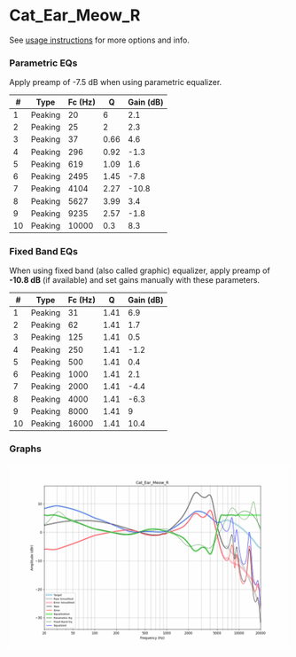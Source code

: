 # Cat_Ear_Meow_R
See [usage instructions](https://github.com/jaakkopasanen/AutoEq#usage) for more options and info.

### Parametric EQs
Apply preamp of -7.5 dB when using parametric equalizer.

|   # | Type    |   Fc (Hz) |    Q |   Gain (dB) |
|-----|---------|-----------|------|-------------|
|   1 | Peaking |        20 | 6    |         2.1 |
|   2 | Peaking |        25 | 2    |         2.3 |
|   3 | Peaking |        37 | 0.66 |         4.6 |
|   4 | Peaking |       296 | 0.92 |        -1.3 |
|   5 | Peaking |       619 | 1.09 |         1.6 |
|   6 | Peaking |      2495 | 1.45 |        -7.8 |
|   7 | Peaking |      4104 | 2.27 |       -10.8 |
|   8 | Peaking |      5627 | 3.99 |         3.4 |
|   9 | Peaking |      9235 | 2.57 |        -1.8 |
|  10 | Peaking |     10000 | 0.3  |         8.3 |

### Fixed Band EQs
When using fixed band (also called graphic) equalizer, apply preamp of **-10.8 dB** (if available) and set gains manually with these parameters.

|   # | Type    |   Fc (Hz) |    Q |   Gain (dB) |
|-----|---------|-----------|------|-------------|
|   1 | Peaking |        31 | 1.41 |         6.9 |
|   2 | Peaking |        62 | 1.41 |         1.7 |
|   3 | Peaking |       125 | 1.41 |         0.5 |
|   4 | Peaking |       250 | 1.41 |        -1.2 |
|   5 | Peaking |       500 | 1.41 |         0.4 |
|   6 | Peaking |      1000 | 1.41 |         2.1 |
|   7 | Peaking |      2000 | 1.41 |        -4.4 |
|   8 | Peaking |      4000 | 1.41 |        -6.3 |
|   9 | Peaking |      8000 | 1.41 |         9   |
|  10 | Peaking |     16000 | 1.41 |        10.4 |

### Graphs
![](./Cat_Ear_Meow_R.png)

